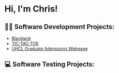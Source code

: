 <h1>Hi, I'm Chris!</h1>

<h2>👨‍💻 Software Development Projects:</h2>

  - [Blackjack](https://github.com/Chrisalaniz/Blackjack)
  - [TIC-TAC-TOE](https://github.com/Chrisalaniz/TIC-TAC-TOE)
  - [UHCL Graduate Admissions Webpage](https://github.com/Chrisalaniz/UHCL-Graduate-Admissions-Webpage)

<h2>💻 Software Testing Projects:</h2>
